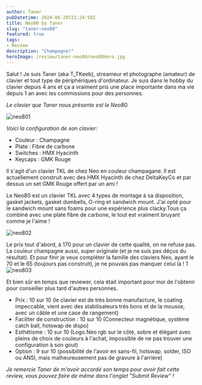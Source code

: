 ```yaml
---
author: Taner
pubDatetime: 2024-06-20T22:24:58Z
title: Neo80 by Taner
slug: "taner-neo80"
featured: true
tags:
- Review
description: "Champagne!"
heroImage: /review/taner-neo80/neo80Hero.jpg
---
```


Salut ! Je suis Taner (aka T_TKeeb), streameur et photographe (amateur) de clavier et tout type de périphériques d'ordinateur. Je suis dans le hobby du clavier depuis 4 ans et ça a vraiment pris une place importante dans ma vie depuis 1 an avec les commissions pour des personnes.

_Le clavier que Taner nous présente est le Neo80._

![neo801](/review/taner-neo80/neo801.jpg)

_Voici la configuration de son clavier:_

- Couleur : Champagne
- Plate : Fibre de carbone
- Switches : HMX Hyacinth
- Keycaps : GMK Rouge

Il s'agit d'un clavier TKL de chez Neo en couleur champagane. Il est actuellement construit avec des HMX Hyacinth de chez DeltaKeyCo et par dessus un set GMK Rouge offert par un ami !

Le Neo80 est un clavier TKL avec 4 types de montage à sa disposition, gasket jackets, gasket dumbells, O-ring et sandwich mount. J'ai opté pour le sandwich mount sans foams pour une expérience plus clacky.Tous ça combiné avec une plate fibre de carbone, le tout est vraiment bruyant comme je l'aime !

![neo802](/review/taner-neo80/neo802.jpg)

Le prix tout d'abord, à 170 pour un clavier de cette qualité, on ne refuse pas. La couleur champagne aussi, super originale (et je ne suis pas déçus du résultat). Et pour finir je veux compléter la famille des claviers Neo, ayant le 70 et le 65 (toujours pas construit), je ne pouvais pas manquer celui là !
1
![neo803](/review/taner-neo80/neo803.jpg)

Et bien sûr en temps que reviewer, cela était important pour moi de l'obtenir pour conseiller plus tard d'autres personnes.

- Prix : 10 sur 10 (le clavier est de très bonne manufacture, le coating impeccable, vient avec des stabilisateurs très bons et de la mousse, avec un câble et une case de rangement)  
- Faciliter de construction : 10 sur 10 (Connecteur magnétique, système catch ball, hotswap de dispo)
- Esthétisme : 10 sur 10 (Logo Neo rgb sur le côté, sobre et élégant avec pleins de choix de couleurs à l'achat, impossible de ne pas trouver une configuration à son gout)
- Option : 9 sur 10 (possibilité de l'avoir en sans-fil, hotswap, solder, ISO ou ANSI, mais malheureusement pas de gravure à l'arrière)

_Je remercie Taner de m'avoir accordé son temps pour avoir fait cette review, vous pouvez faire de même dans l'onglet "Submit Review" !_
